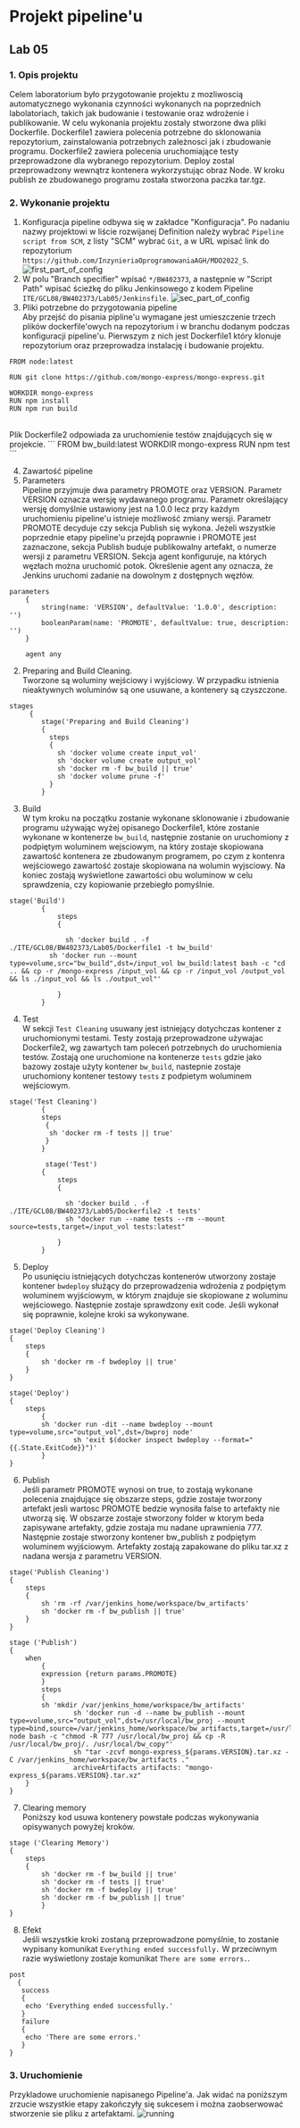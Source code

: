 # Projekt pipeline'u
## Lab 05
### 1. Opis projektu<br>
Celem laboratorium było przygotowanie projektu z mozliwoscią automatycznego wykonania czynności wykonanych na poprzednich labolatoriach,
takich jak budowanie i testowanie oraz wdrożenie i publikowanie. W celu wykonania projektu zostaly stworzone dwa pliki Dockerfile. Dockerfile1 
zawiera polecenia potrzebne do sklonowania repozytorium, zainstalowania potrzebnych zależnosci jak i zbudowanie programu. Dockerfile2 zawiera 
polecenia uruchomiające testy przeprowadzone dla wybranego repozytorium. Deploy zostal przeprowadzony wewnątrz kontenera wykorzystując obraz Node. 
W kroku publish ze zbudowanego programu została stworzona paczka tar.tgz.<br>
### 2. Wykonanie projektu<br>
1. Konfiguracja pipeline odbywa się w zakładce "Konfiguracja". Po nadaniu nazwy projektowi w liście rozwijanej Definition należy wybrać ```Pipeline script from SCM```, 
z listy "SCM" wybrać ```Git```, a w URL wpisać link do repozytorium ```https://github.com/InzynieriaOprogramowaniaAGH/MDO2022_S```.<br>
![first_part_of_config](1_conf.PNG)
2. W polu "Branch specifier" wpisać ```*/BW402373```, a następnie w "Script Path" wpisać ścieżkę do pliku Jenkinsowego z kodem Pipeline ```ITE/GCL08/BW402373/Lab05/Jenkinsfile```.
![sec_part_of_config](2_conf2.PNG)
3. Pliki potrzebne do przygotowania pipeline<br>
Aby przejść do pisania pipline'u wymagane jest umieszczenie trzech plików dockerfile'owych 
na repozytorium i w branchu dodanym podczas konfiguracji pipeline'u.
Pierwszym z nich jest Dockerfile1 który klonuje repozytorium oraz przeprowadza instalację i budowanie projektu.<br>
```
FROM node:latest

RUN git clone https://github.com/mongo-express/mongo-express.git

WORKDIR mongo-express
RUN npm install
RUN npm run build
```
<br>
Plik Dockerfile2 odpowiada za uruchomienie testów znajdujących się w projekcie.
```
FROM bw_build:latest
WORKDIR mongo-express
RUN npm test
```

4. Zawartość pipeline<br>
1. Parameters<br>
Pipeline przyjmuje dwa parametry PROMOTE oraz VERSION. Parametr VERSION oznacza wersję wydawanego programu. Parametr określający wersję 
domyślnie ustawiony jest na 1.0.0 lecz przy każdym uruchomieniu pipeline'u istnieje możliwość zmiany wersji. 
Parametr PROMOTE decyduje czy sekcja Publish się wykona. Jeżeli wszystkie poprzednie etapy pipeline'u przejdą poprawnie i PROMOTE jest zaznaczone, 
sekcja Publish buduje publikowalny artefakt, o numerze wersji z parametru VERSION.
Sekcja agent konfiguruje, na których węzłach można uruchomić potok. Określenie agent any oznacza, że ​​Jenkins uruchomi zadanie na dowolnym z dostępnych węzłów.
```
parameters
    {
        string(name: 'VERSION', defaultValue: '1.0.0', description: '')
        booleanParam(name: 'PROMOTE', defaultValue: true, description: '')
    }

    agent any
```
2. Preparing and Build Cleaning.<br>
Tworzone są woluminy wejściowy i wyjściowy. W przypadku istnienia nieaktywnych woluminów są one usuwane, a kontenery są czyszczone.
```
stages
     {
     	stage('Preparing and Build Cleaning')
     	{
     	  steps
     	  {
     	    sh 'docker volume create input_vol'
            sh 'docker volume create output_vol'
            sh 'docker rm -f bw_build || true'
            sh 'docker volume prune -f'
     	  }
     	}
```

3. Build<br>
W tym kroku na początku zostanie wykonane sklonowanie i zbudowanie programu używając wyżej opisanego Dockerfile1,
które zostanie wykonane w kontenerze ```bw_build```, następnie zostanie on uruchomiony z podpiętym woluminem wejsciowym, 
na który zostaje skopiowana zawartość kontenera ze zbudowanym programem, po czym z kontenra wejściowego zawartość 
zostaje skopiowana na wolumin wyjsciowy. Na koniec zostają wyświetlone zawartości obu woluminow w celu sprawdzenia, czy kopiowanie przebiegło pomyślnie.
```
stage('Build') 
        {
            steps 
            {
              
              sh 'docker build . -f ./ITE/GCL08/BW402373/Lab05/Dockerfile1 -t bw_build'
  	      sh 'docker run --mount type=volume,src="bw_build",dst=/input_vol bw_build:latest bash -c "cd .. && cp -r /mongo-express /input_vol && cp -r /input_vol /output_vol && ls ./input_vol && ls ./output_vol"'
            
            }
        }
```

4. Test<br>
W sekcji ```Test Cleaning``` usuwany jest istniejący dotychczas kontener z uruchomionymi testami.
Testy zostają przeprowadzone używajac Dockerfile2, wg zawartych tam poleceń potrzebnych do uruchomienia testów. 
Zostają one uruchomione na kontenerze ```tests``` gdzie jako bazowy zostaje użyty kontener ```bw_build```, 
nastepnie zostaje uruchomiony kontener testowy ```tests``` z podpietym woluminem wejściowym.<br>
```
stage('Test Cleaning')
        {
        steps
         {
          sh 'docker rm -f tests || true'
         }
        }

         stage('Test') 
        {
            steps 
            {
              
              sh 'docker build . -f ./ITE/GCL08/BW402373/Lab05/Dockerfile2 -t tests'
              sh "docker run --name tests --rm --mount source=tests,target=/input_vol tests:latest"
              
            }
        }
```
5. Deploy<br>
Po usunięciu istniejących dotychczas kontenerów utworzony zostaje kontener ```bwdeploy``` służący do przeprowadzenia
wdrożenia z podpiętym woluminem wyjściowym, w którym znajduje sie skopiowane z woluminu wejściowego. 
Następnie zostaje sprawdzony exit code. Jeśli wykonał się poprawnie, kolejne kroki sa wykonywane.<br>
```
stage('Deploy Cleaning')
{
	steps
	{
		sh 'docker rm -f bwdeploy || true'
	}
}

stage('Deploy')
{
	steps
        {
		sh 'docker run -dit --name bwdeploy --mount type=volume,src="output_vol",dst=/bwproj node'
                sh 'exit $(docker inspect bwdeploy --format="{{.State.ExitCode}}")'
        }
}
```
6. Publish<br>
Jeśli parametr PROMOTE wynosi on true, to zostają wykonane polecenia znajdujące się obszarze steps, 
gdzie zostaje tworzony artefakt jesli wartosc PROMOTE bedzie wynosiła false to artefakty nie utworzą się. 
W obszarze zostaje stworzony folder w ktorym beda zapisywane artefakty, gdzie zostaja mu nadane uprawnienia 777.
Następnie zostaje stworzony kontener bw_publish z podpiętym woluminem wyjściowym. Artefakty zostają zapakowane do pliku tar.xz z nadana wersja z parametru VERSION.<br>
```
stage('Publish Cleaning')
{
	steps
	{
		sh 'rm -rf /var/jenkins_home/workspace/bw_artifacts'
		sh 'docker rm -f bw_publish || true'
	}
}
        
stage ('Publish')
{
	when
        {
		expression {return params.PROMOTE}
        }
        steps
        {
		sh 'mkdir /var/jenkins_home/workspace/bw_artifacts'
                sh 'docker run -d --name bw_publish --mount type=volume,src="output_vol",dst=/usr/local/bw_proj --mount type=bind,source=/var/jenkins_home/workspace/bw_artifacts,target=/usr/local/bw_copy node bash -c "chmod -R 777 /usr/local/bw_proj && cp -R /usr/local/bw_proj/. /usr/local/bw_copy"'
                sh "tar -zcvf mongo-express_${params.VERSION}.tar.xz -C /var/jenkins_home/workspace/bw_artifacts ."
                archiveArtifacts artifacts: "mongo-express_${params.VERSION}.tar.xz"
	}
}
```
7. Clearing memory<br>
Poniższy kod usuwa kontenery powstałe podczas wykonywania opisywanych powyżej kroków.
```
stage ('Clearing Memory')
{
	steps
	{
		sh 'docker rm -f bw_build || true'
		sh 'docker rm -f tests || true'
		sh 'docker rm -f bwdeploy || true'
		sh 'docker rm -f bw_publish || true'
        }
}
```
8. Efekt<br>
Jeśli wszystkie kroki zostaną przeprowadzone pomyślnie, to zostanie wypisany komunikat ```Everything ended successfully.```
W przeciwnym razie wyświetlony zostaje komunikat ```There are some errors.```.
```
post
  {
   success
   {
	echo 'Everything ended successfully.'
   }
   failure
   {
	echo 'There are some errors.'
   }
} 
```
### 3. Uruchomienie<br>
Przykladowe uruchomienie napisanego Pipeline'a. Jak widać na poniższym zrzucie wszystkie etapy zakończyły się sukcesem
i można zaobserwować stworzenie sie pliku z artefaktami.
![running](3_uruchomienie.png)


